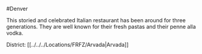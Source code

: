 #Denver 

This storied and celebrated Italian restaurant has been around for three generations. They are well known for their fresh pastas and their penne alla vodka.

District: [[../../../Locations/FRFZ/Arvada|Arvada]]